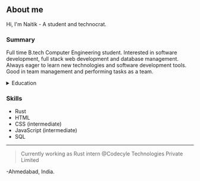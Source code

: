 ## About me

Hi, I'm Naitik - A student and technocrat.

### Summary
Full time B.tech Computer Engineering student. Interested in software development, full stack web development and database management. Always eager to learn new technologies and software development tools. Good in team management and performing tasks as a team.

<!--Education section -->
<details>
<summary>Education</summary>
  
| Education |  Performance  |
|----------:|---------------|
|       10th|     91.66%    |
|       12th|     76.15%    |
|     B.tech|   9.56 CGPA   |

</details>

### Skills
+ Rust
+ HTML
+ CSS (intermediate)
+ JavaScript (intermediate)
+ SQL

---
> Currently working as Rust intern @Codecyle Technologies Private Limited

-Ahmedabad, India.
